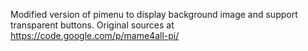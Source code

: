Modified version of pimenu to display background image and support transparent buttons. Original sources at  https://code.google.com/p/mame4all-pi/
